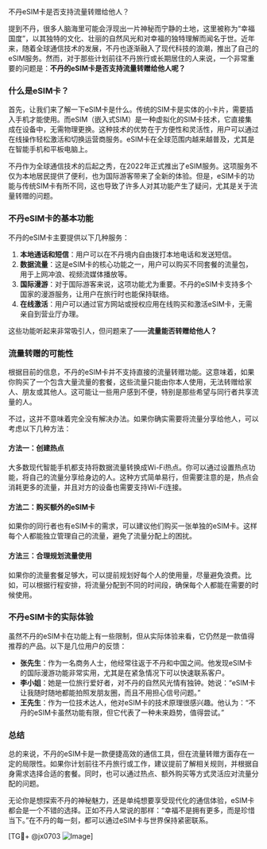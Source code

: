 不丹eSIM卡是否支持流量转赠给他人？

提到不丹，很多人脑海里可能会浮现出一片神秘而宁静的土地，这里被称为“幸福国度”，以其独特的文化、壮丽的自然风光和对幸福的独特理解而闻名于世。近年来，随着全球通信技术的发展，不丹也逐渐融入了现代科技的浪潮，推出了自己的eSIM服务。然而，对于那些计划前往不丹旅行或长期居住的人来说，一个非常重要的问题是：**不丹的eSIM卡是否支持流量转赠给他人呢？**

### 什么是eSIM卡？

首先，让我们来了解一下eSIM卡是什么。传统的SIM卡是实体的小卡片，需要插入手机才能使用。而eSIM（嵌入式SIM）是一种虚拟化的SIM卡技术，它直接集成在设备中，无需物理更换。这种技术的优势在于方便性和灵活性，用户可以通过在线操作轻松激活和切换运营商服务。eSIM卡在全球范围内越来越普及，尤其是在智能手机和平板电脑上。

不丹作为全球通信技术的后起之秀，在2022年正式推出了eSIM服务。这项服务不仅为本地居民提供了便利，也为国际游客带来了全新的体验。但是，eSIM卡的功能与传统SIM卡有所不同，这也导致了许多人对其功能产生了疑问，尤其是关于流量转赠的问题。

### 不丹eSIM卡的基本功能

不丹的eSIM卡主要提供以下几种服务：

1. **本地通话和短信**：用户可以在不丹境内自由拨打本地电话和发送短信。
2. **数据流量**：这是eSIM卡的核心功能之一，用户可以购买不同套餐的流量包，用于上网冲浪、视频流媒体播放等。
3. **国际漫游**：对于国际游客来说，这项功能尤为重要。不丹的eSIM卡支持多个国家的漫游服务，让用户在旅行时也能保持联络。
4. **在线激活**：用户可以通过官方网站或授权应用在线购买和激活eSIM卡，无需亲自到营业厅办理。

这些功能听起来非常吸引人，但问题来了——**流量能否转赠给他人？**

### 流量转赠的可能性

根据目前的信息，不丹的eSIM卡并不支持直接的流量转赠功能。这意味着，如果你购买了一个包含大量流量的套餐，这些流量只能由你本人使用，无法转赠给家人、朋友或其他人。这可能让一些用户感到不便，特别是那些希望与同行者共享流量的人。

不过，这并不意味着完全没有解决办法。如果你确实需要将流量分享给他人，可以考虑以下几种方法：

#### 方法一：创建热点
大多数现代智能手机都支持将数据流量转换成Wi-Fi热点。你可以通过设置热点功能，将自己的流量分享给身边的人。这种方式简单易行，但需要注意的是，热点会消耗更多的流量，并且对方的设备也需要支持Wi-Fi连接。

#### 方法二：购买额外的eSIM卡
如果你的同行者也有eSIM卡的需求，可以建议他们购买一张单独的eSIM卡。这样每个人都能独立管理自己的流量，避免了流量分配上的困扰。

#### 方法三：合理规划流量使用
如果你的流量套餐足够大，可以提前规划好每个人的使用量，尽量避免浪费。比如，可以根据行程安排，将流量分配到不同的时间段，确保每个人都能在需要的时候使用。

### 不丹eSIM卡的实际体验

虽然不丹的eSIM卡在功能上有一些限制，但从实际体验来看，它仍然是一款值得推荐的产品。以下是几位用户的反馈：

- **张先生**：作为一名商务人士，他经常往返于不丹和中国之间。他发现eSIM卡的国际漫游功能非常实用，尤其是在紧急情况下可以快速联系客户。
- **李小姐**：她是一位旅行爱好者，对不丹的自然风光情有独钟。她说：“eSIM卡让我随时随地都能拍照发朋友圈，而且不用担心信号问题。”
- **王先生**：作为一位技术达人，他对eSIM卡的技术原理很感兴趣。他认为：“不丹的eSIM卡虽然功能有限，但它代表了一种未来趋势，值得尝试。”

### 总结

总的来说，不丹的eSIM卡是一款便捷高效的通信工具，但在流量转赠方面存在一定的局限性。如果你计划前往不丹旅行或工作，建议提前了解相关规则，并根据自身需求选择合适的套餐。同时，也可以通过热点、额外购买等方式灵活应对流量分配的问题。

无论你是想探索不丹的神秘魅力，还是单纯想要享受现代化的通信体验，eSIM卡都会是一个不错的选择。正如不丹人常说的那样：“幸福不是拥有更多，而是珍惜当下。”在不丹的每一刻，都可以通过eSIM卡与世界保持紧密联系。

[TG💪+ @jx0703 ![Image](https://github.com/user-attachments/assets/dbca1d08-cadb-493c-b0ec-ad6f7a83f270)]